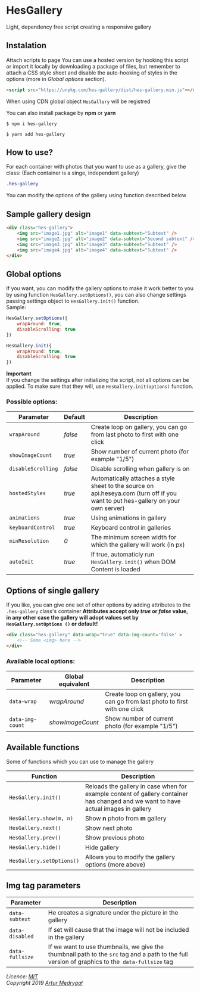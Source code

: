 # HesGallery
Light, dependency free script creating a responsive gallery

## Instalation
Attach scripts to page
You can use a hosted version by hooking this script or import it locally by downloading a package of files, but remember to attach a CSS style sheet and disable the auto-hooking of styles in the options (more in *Global options* section).
```html
<script src="https://unpkg.com/hes-gallery/dist/hes-gallery.min.js"></script>
```
When using CDN global object `HesGallery` will be registred

You can also install package by **npm** or **yarn**
```
$ npm i hes-gallery

$ yarn add hes-gallery
```

## How to use?
For each container with photos that you want to use as a gallery, give the class: (Each container is a singe, independent gallery)
```css
.hes-gallery
```

You can modify the options of the gallery using function described below

## Sample gallery design
```html
<div class="hes-gallery">
    <img src="image1.jpg" alt="image1" data-subtext="Subtext" />
    <img src="image2.jpg" alt="image2" data-subtext="Second subtext" />
    <img src="image3.jpg" alt="image3" data-subtext="Subtext" />
    <img src="image4.jpg" alt="image4" data-subtext="Subtext" />
</div>
```

## Global options
If you want, you can modify the gallery options to make it work better to you by using function `HesGallery.setOptions()`, you can also change settings passing settings object to `HesGallery.init()` function.  
Sample:
```javascript
HesGallery.setOptions({
    wrapAround: true,
    disableScrolling: true
})

HesGallery.init({
    wrapAround: true,
    disableScrolling: true
})
```
**Important**  
If you change the settings after initializing the script, not all options can be applied. To make sure that they will, use `HesGallery.init(options)` function.

### Possible options:
Parameter | Default | Description
---|---|---
`wrapAround` | *false* | Create loop on gallery, you can go from last photo to first with one click
`showImageCount` | *true* | Show number of current photo (for example "1/5")
`disableScrolling` | *false* | Disable scrolling when gallery is on
`hostedStyles` | *true* | Automatically attaches a style sheet to the source on api.heseya.com (turn off if you want to put hes-gallery on your own server)
`animations` | *true* | Using animations in gallery
`keyboardControl` | *true* | Keyboard control in galleries
`minResolution` | *0* | The minimum screen width for which the gallery will work (in px)
`autoInit` | *true* | If true, automaticly run `HesGallery.init()` when DOM Content is loaded

## Options of single gallery
If you like, you can give one set of other options by adding attributes to the `.hes-gallery` class's container 
**Attributes accept only *true* or *false* value, in any other case the gallery will adopt values set by `HesGallery.setOptions ()` or default!**
```html
<div class="hes-gallery" data-wrap="true" data-img-count='false' >
    <!-- Some <img> here -->
</div>
```

### Available local options:  
Parameter | Global equivalent | Description
---|---|---
`data-wrap` | *wrapAround* | Create loop on gallery, you can go from last photo to first with one click
`data-img-count` | *showImageCount* | Show number of current photo (for example "1/5")

## Available functions
Some of functions which you can use to manage the gallery

Function | Description
---|---
`HesGallery.init()` | Reloads the gallery in case when for example content of gallery container has changed and we want to have actual images in gallery
`HesGallery.show(m, n)` | Show **n** photo from **m** gallery
`HesGallery.next()` | Show next photo
`HesGallery.prev()` | Show previous photo
`HesGallery.hide()` | Hide gallery
`HesGallery.setOptions()` | Allows you to modify the gallery options (more above)

## Img tag parameters
Parameter | Description
---|---
`data-subtext` | He creates a signature under the picture in the gallery
`data-disabled` | If set will cause that the image will not be included in the gallery
`data-fullsize` | If we want to use thumbnails, we give the thumbnail path to the `src` tag and a path to the full version of graphics to the` data-fullsize` tag


*Licence: [MIT](https://opensource.org/licenses/MIT)*  
*Copyright 2019 [Artur Mędrygał](mailto:medrygal.artur@gmail.com)*